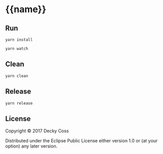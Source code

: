# {{name}}

## Run

``` shell
yarn install

yarn watch
```

## Clean

``` shell
yarn clean
```

## Release

``` shell
yarn release
```

## License

Copyright © 2017 Decky Coss 

Distributed under the Eclipse Public License either version 1.0 or (at
your option) any later version.
